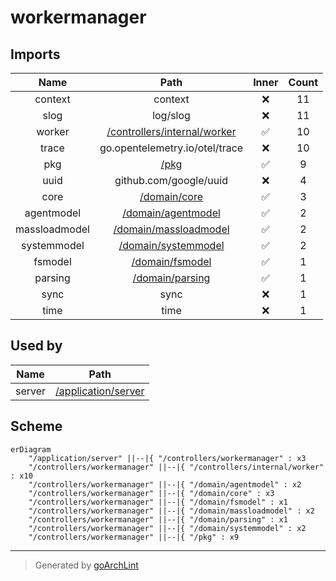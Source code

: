 # workermanager

## Imports

|     Name      |                        Path                         | Inner | Count |
|:-------------:|:---------------------------------------------------:|:-----:|:-----:|
|    context    |                       context                       |  ❌   |  11   |
|     slog      |                      log/slog                       |  ❌   |  11   |
|    worker     | [/controllers/internal/worker](internal/worker.md)  |  ✅   |  10   |
|     trace     |           go.opentelemetry.io/otel/trace            |  ❌   |  10   |
|      pkg      |                  [/pkg](../pkg.md)                  |  ✅   |   9   |
|     uuid      |               github.com/google/uuid                |  ❌   |   4   |
|     core      |          [/domain/core](../domain/core.md)          |  ✅   |   3   |
|  agentmodel   |    [/domain/agentmodel](../domain/agentmodel.md)    |  ✅   |   2   |
| massloadmodel | [/domain/massloadmodel](../domain/massloadmodel.md) |  ✅   |   2   |
|  systemmodel  |   [/domain/systemmodel](../domain/systemmodel.md)   |  ✅   |   2   |
|    fsmodel    |       [/domain/fsmodel](../domain/fsmodel.md)       |  ✅   |   1   |
|    parsing    |       [/domain/parsing](../domain/parsing.md)       |  ✅   |   1   |
|     sync      |                        sync                         |  ❌   |   1   |
|     time      |                        time                         |  ❌   |   1   |

## Used by

|  Name  |                      Path                       |
|:------:|:-----------------------------------------------:|
| server | [/application/server](../application/server.md) |

## Scheme

```mermaid
erDiagram
    "/application/server" ||--|{ "/controllers/workermanager" : x3
    "/controllers/workermanager" ||--|{ "/controllers/internal/worker" : x10
    "/controllers/workermanager" ||--|{ "/domain/agentmodel" : x2
    "/controllers/workermanager" ||--|{ "/domain/core" : x3
    "/controllers/workermanager" ||--|{ "/domain/fsmodel" : x1
    "/controllers/workermanager" ||--|{ "/domain/massloadmodel" : x2
    "/controllers/workermanager" ||--|{ "/domain/parsing" : x1
    "/controllers/workermanager" ||--|{ "/domain/systemmodel" : x2
    "/controllers/workermanager" ||--|{ "/pkg" : x9
```

---

> Generated by [goArchLint](https://github.com/gbh007/goarchlint)
